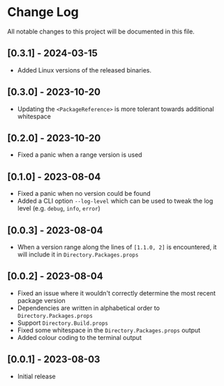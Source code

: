# Change Log
All notable changes to this project will be documented in this file.

## [0.3.1] - 2024-03-15
* Added Linux versions of the released binaries.

## [0.3.0] - 2023-10-20
* Updating the `<PackageReference>` is more tolerant towards additional whitespace

## [0.2.0] - 2023-10-20
* Fixed a panic when a range version is used

## [0.1.0] - 2023-08-04
* Fixed a panic when no version could be found
* Added a CLI option `--log-level` which can be used to tweak the log level (e.g. `debug`, `info`, `error`)

## [0.0.3] - 2023-08-04
* When a version range along the lines of `[1.1.0, 2]` is encountered, it will include it in `Directory.Packages.props`

## [0.0.2] - 2023-08-04
* Fixed an issue where it wouldn't correctly determine the most recent package version
* Dependencies are written in alphabetical order to `Directory.Packages.props`
* Support `Directory.Build.props`
* Fixed some whitespace in the `Directory.Packages.props` output
* Added colour coding to the terminal output

## [0.0.1] - 2023-08-03
* Initial release
